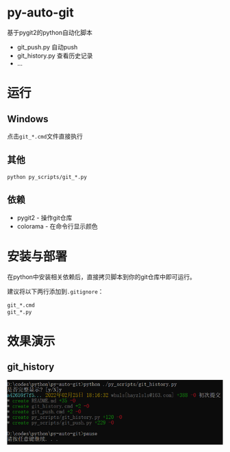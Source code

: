 # py-auto-git

基于pygit2的python自动化脚本

- git_push.py 自动push
- git_history.py 查看历史记录
- ...

# 运行

## Windows

点击`git_*.cmd`文件直接执行

## 其他

```shell
python py_scripts/git_*.py
```

## 依赖

- pygit2 - 操作git仓库
- colorama - 在命令行显示颜色

# 安装与部署

在python中安装相关依赖后，直接拷贝脚本到你的git仓库中即可运行。

建议将以下两行添加到`.gitignore`：

```properties
git_*.cmd
git_*.py
```

# 效果演示

## git_history

![image-20220225181815386](.assets/image-20220225181815386.png)
